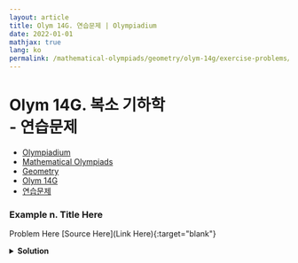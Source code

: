 ```yaml
---
layout: article
title: Olym 14G. 연습문제 | Olympiadium
date: 2022-01-01
mathjax: true
lang: ko
permalink: /mathematical-olympiads/geometry/olym-14g/exercise-problems/
---
```

# Olym 14G. 복소 기하학 <br> <ssup> - 연습문제</ssup>

<ul class="breadcrumb">
	<li><a href="{{ site.url }}">Olympiadium</a></li> 
	<li><a href="{{ site.url }}mathematical-olympiads/">Mathematical Olympiads</a></li> 
	<li><a href="{{ site.url }}mathematical-olympiads/geometry/">Geometry</a></li> 
	<li><a href="{{ site.url }}mathematical-olympiads/geometry/olym-14g/">Olym 14G</a></li> 
	<li><a href="{{ site.url }}mathematical-olympiads/geometry/olym-14g/exercise-problems/">연습문제</a></li>
</ul>

### Example n. Title Here
<skyblueboard> Problem Here </skyblueboard>
[Source Here](Link Here){:target="blank"}
<pinkborder><details>
<summary><b>Solution</b></summary>
Solution Here. 
</details></pinkborder>

